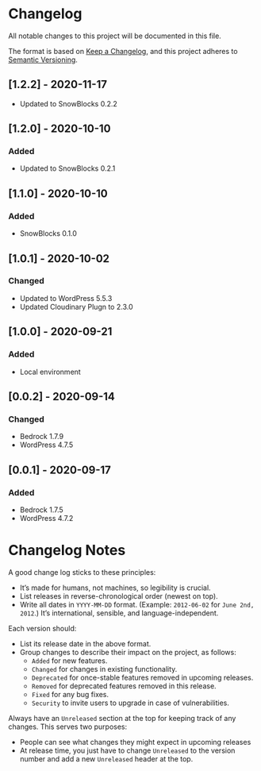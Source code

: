 # Changelog

All notable changes to this project will be documented in this file.

The format is based on [Keep a Changelog](https://keepachangelog.com/en/1.0.0/), and this project adheres to [Semantic Versioning](https://semver.org/spec/v2.0.0.html).


## [1.2.2] - 2020-11-17

* Updated to SnowBlocks 0.2.2


## [1.2.0] - 2020-10-10

### Added

* Updated to SnowBlocks 0.2.1


## [1.1.0] - 2020-10-10

### Added

* SnowBlocks 0.1.0


## [1.0.1] - 2020-10-02

### Changed

* Updated to WordPress 5.5.3
* Updated Cloudinary Plugn to 2.3.0


## [1.0.0] - 2020-09-21

### Added

* Local environment

## [0.0.2] - 2020-09-14

### Changed

* Bedrock 1.7.9
* WordPress 4.7.5

## [0.0.1] - 2020-09-17

### Added

* Bedrock 1.7.5
* WordPress 4.7.2


# Changelog Notes

A good change log sticks to these principles:

- It’s made for humans, not machines, so legibility is crucial.
- List releases in reverse-chronological order (newest on top).
- Write all dates in `YYYY-MM-DD` format. (Example: `2012-06-02` for `June 2nd, 2012`.) It’s international, sensible, and language-independent.

Each version should:

- List its release date in the above format.
- Group changes to describe their impact on the project, as follows:
  - `Added` for new features.
  - `Changed` for changes in existing functionality.
  - `Deprecated` for once-stable features removed in upcoming releases.
  - `Removed` for deprecated features removed in this release.
  - `Fixed` for any bug fixes.
  - `Security` to invite users to upgrade in case of vulnerabilities.

Always have an `Unreleased` section at the top for keeping track of any changes. This serves two purposes:

- People can see what changes they might expect in upcoming releases
- At release time, you just have to change `Unreleased` to the version number and add a new `Unreleased` header at the top.
